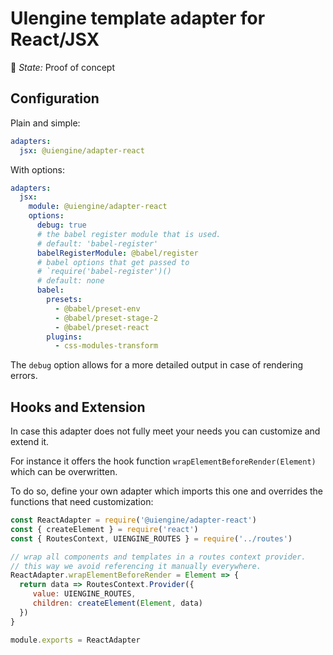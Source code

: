 # UIengine template adapter for React/JSX

🚦 *State:* Proof of concept

## Configuration

Plain and simple:

```yaml
adapters:
  jsx: @uiengine/adapter-react
```

With options:

```yaml
adapters:
  jsx:
    module: @uiengine/adapter-react
    options:
      debug: true
      # the babel register module that is used.
      # default: 'babel-register'
      babelRegisterModule: @babel/register
      # babel options that get passed to
      # `require('babel-register')()
      # default: none
      babel:
        presets:
          - @babel/preset-env
          - @babel/preset-stage-2
          - @babel/preset-react
        plugins:
          - css-modules-transform
```

The `debug` option allows for a more detailed output in case of rendering errors.

## Hooks and Extension

In case this adapter does not fully meet your needs you can customize and extend it.

For instance it offers the hook function `wrapElementBeforeRender(Element)` which can be overwritten.

To do so, define your own adapter which imports this one and overrides the functions that need customization:

```js
const ReactAdapter = require('@uiengine/adapter-react')
const { createElement } = require('react')
const { RoutesContext, UIENGINE_ROUTES } = require('../routes')

// wrap all components and templates in a routes context provider.
// this way we avoid referencing it manually everywhere.
ReactAdapter.wrapElementBeforeRender = Element => {
  return data => RoutesContext.Provider({
     value: UIENGINE_ROUTES,
     children: createElement(Element, data)
  })
}

module.exports = ReactAdapter
```
